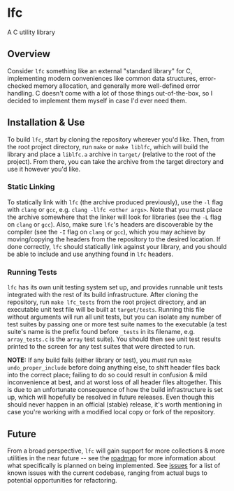 # lfc
A C utility library

## Overview
Consider `lfc` something like an external "standard library" for C, implementing modern conveniences like common data structures, error-checked memory allocation, and generally more well-defined error handling. C doesn't come with a lot of those things out-of-the-box, so I decided to implement them myself in case I'd ever need them.

## Installation & Use
To build `lfc`, start by cloning the repository wherever you'd like. Then, from the root project directory, run `make` or `make liblfc`, which will build the library and place a `liblfc.a` archive in `target/` (relative to the root of the project). From there, you can take the archive from the target directory and use it however you'd like.

### Static Linking
To statically link with `lfc` (the archive produced previously), use the `-l` flag with `clang` or `gcc`, e.g. `clang -llfc <other args>`. Note that you must place the archive somewhere that the linker will look for libraries (see the `-L` flag on `clang` or `gcc`). Also, make sure `lfc`'s headers are discoverable by the compiler (see the `-I` flag on `clang` or `gcc`), which you may achieve by moving/copying the headers from the repository to the desired location. If done correctly, `lfc` should statically link against your library, and you should be able to include and use anything found in `lfc` headers.

### Running Tests
`lfc` has its own unit testing system set up, and provides runnable unit tests integrated with the rest of its build infrastructure. After cloning the repository, run `make lfc_tests` from the root project directory, and an executable unit test file will be built at `target/tests`. Running this file without arguments will run all unit tests, but you can isolate any number of test suites by passing one or more test suite names to the executable (a test suite's name is the prefix found before `_tests` in its filename, e.g. `array_tests.c` is the `array` test suite). You should then see unit test results printed to the screen for any test suites that were directed to run.

**NOTE:** If any build fails (either library or test), you _must_ run `make undo_proper_include` before doing anything else, to shift header files back into the correct place; failing to do so could result in confusion & mild inconvenience at best, and at worst loss of all header files altogether. This is due to an unfortunate consequence of how the build infrastructure is set up, which will hopefully be resolved in future releases. Even though this should never happen in an official (stable) release, it's worth mentioning in case you're working with a modified local copy or fork of the repository.

## Future
From a broad perspective, `lfc` will gain support for more collections & more utilities in the near future -- see the [roadmap](https://github.com/arthurlafrance/lfc/blob/master/ROADMAP.md) for more information about what specifically is planned on being implemented. See [issues](https://github.com/arthurlafrance/lfc/issues) for a list of known issues with the current codebase, ranging from actual bugs to potential opportunities for refactoring.
